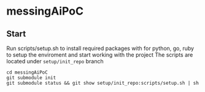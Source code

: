 # messingAiPoC


## Start

Run scripts/setup.sh to install required packages with for python, go, ruby to setup the enviroment and start working with the project
The scripts are located under `setup/init_repo` branch 

```
cd messingAiPoC
git submodule init
git submodule status && git show setup/init_repo:scripts/setup.sh | sh
```
